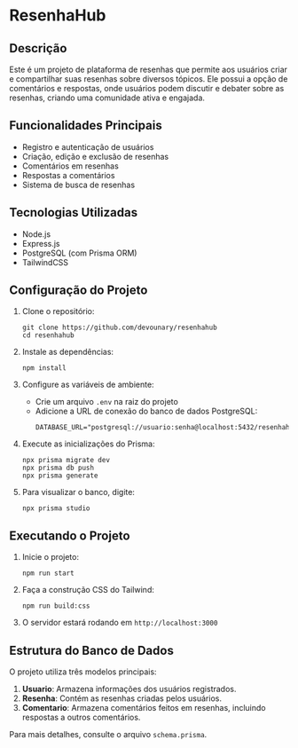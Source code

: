 # ResenhaHub

## Descrição

Este é um projeto de plataforma de resenhas que permite aos usuários criar e compartilhar suas resenhas sobre diversos tópicos. Ele possui a opção de comentários e respostas, onde usuários podem discutir e debater sobre as resenhas, criando uma comunidade ativa e engajada.

## Funcionalidades Principais

- Registro e autenticação de usuários
- Criação, edição e exclusão de resenhas
- Comentários em resenhas
- Respostas a comentários
- Sistema de busca de resenhas

## Tecnologias Utilizadas

- Node.js
- Express.js
- PostgreSQL (com Prisma ORM)
- TailwindCSS

## Configuração do Projeto

1. Clone o repositório:
   ```
   git clone https://github.com/devounary/resenhahub
   cd resenhahub
   ```

2. Instale as dependências:
   ```
   npm install
   ```

3. Configure as variáveis de ambiente:
   - Crie um arquivo `.env` na raiz do projeto
   - Adicione a URL de conexão do banco de dados PostgreSQL:
     ```
     DATABASE_URL="postgresql://usuario:senha@localhost:5432/resenhahub"
     ```

4. Execute as inicializações do Prisma:
   ```
   npx prisma migrate dev
   npx prisma db push
   npx prisma generate
   ```

5. Para visualizar o banco, digite:
   ```
   npx prisma studio
   ```

## Executando o Projeto

1. Inicie o projeto:
   ```
   npm run start
   ```

2. Faça a construção CSS do Tailwind:
   ```
   npm run build:css
   ```

3. O servidor estará rodando em `http://localhost:3000`

## Estrutura do Banco de Dados

O projeto utiliza três modelos principais:

1. **Usuario**: Armazena informações dos usuários registrados.
2. **Resenha**: Contém as resenhas criadas pelos usuários.
3. **Comentario**: Armazena comentários feitos em resenhas, incluindo respostas a outros comentários.

Para mais detalhes, consulte o arquivo `schema.prisma`.
